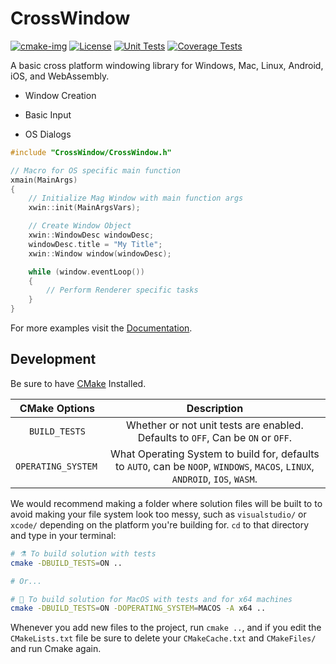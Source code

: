 # CrossWindow

[![cmake-img]][cmake-url]
[![License][license-img]][license-url]
[![Unit Tests][travis-img]][travis-url]
[![Coverage Tests][codecov-img]][codecov-url]

A basic cross platform windowing library for Windows, Mac, Linux, Android, iOS, and WebAssembly.

- Window Creation

- Basic Input

- OS Dialogs

```cpp
#include "CrossWindow/CrossWindow.h"

// Macro for OS specific main function
xmain(MainArgs)
{
    // Initialize Mag Window with main function args
    xwin::init(MainArgsVars);

    // Create Window Object
    xwin::WindowDesc windowDesc;
    windowDesc.title = "My Title";
    xwin::Window window(windowDesc);

    while (window.eventLoop())
    {
        // Perform Renderer specific tasks
    }
}
```

For more examples visit the [Documentation](/docs).

## Development

Be sure to have [CMake](https://cmake.org) Installed.

| CMake Options | Description |
|:-------------:|:-----------:|
| `BUILD_TESTS` | Whether or not unit tests are enabled. Defaults to `OFF`, Can be `ON` or `OFF`. |
| `OPERATING_SYSTEM ` | What Operating System to build for, defaults to `AUTO`, can be `NOOP`, `WINDOWS`, `MACOS`, `LINUX`, `ANDROID`, `IOS`, `WASM`.  |

We would recommend making a folder where solution files will be built to to avoid making your file system look too messy, such as `visualstudio/` or `xcode/` depending on the platform you're building for. `cd` to that directory and type in your terminal:

```bash
# ⚗️ To build solution with tests
cmake -DBUILD_TESTS=ON ..

# Or...

# 🍎 To build solution for MacOS with tests and for x64 machines
cmake -DBUILD_TESTS=ON -DOPERATING_SYSTEM=MACOS -A x64 ..
```

Whenever you add new files to the project, run `cmake ..`, and if you edit the `CMakeLists.txt` file be sure to delete your `CMakeCache.txt` and `CMakeFiles/` and run Cmake again.

[cmake-img]: https://img.shields.io/badge/cmake-3.9-1f9948.svg?style=flat-square
[cmake-url]: https://cmake.org/
[license-img]: https://img.shields.io/:license-©-blue.svg?style=flat-square
[license-url]: https://opensource.org/licenses/MIT
[travis-img]: https://img.shields.io/travis/alaingalvan/crosswindow.svg?style=flat-square
[travis-url]: https://travis-ci.org/alaingalvan/crosswindow
[codecov-img]:https://img.shields.io/codecov/c/github/alaingalvan/crosswindow.svg?style=flat-square
[codecov-url]: https://codecov.io/gh/alaingalvan/crosswindow